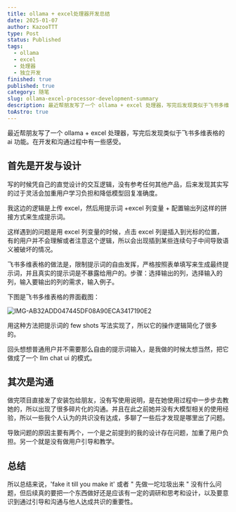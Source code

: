 ```yaml
---
title: ollama + excel处理器开发总结
date: 2025-01-07
author: KazooTTT
type: Post
status: Published
tags:
  - ollama
  - excel
  - 处理器
  - 独立开发
finished: true
published: true
category: 随笔
slug: ollama-excel-processor-development-summary
description: 最近帮朋友写了一个 ollama + excel 处理器，写完后发现类似于飞书多维表格的 ai 功能。在开发和沟通过程中有一些感受。
toAstro: true
---
```


最近帮朋友写了一个 ollama + excel 处理器，写完后发现类似于飞书多维表格的 ai 功能。在开发和沟通过程中有一些感受。

## 首先是开发与设计

写的时候凭自己的直觉设计的交互逻辑，没有参考任何其他产品，后来发现其实写的过于灵活会加重用户学习负担和降低模型回复准确度。

我这边的逻辑是上传 excel，然后用提示词 +excel 列变量 + 配置输出列这样的拼接方式来生成提示词。

这样遇到的问题是用 excel 列变量的时候，点击 excel 列是插入到光标的位置，有的用户并不会理解或者注意这个逻辑，所以会出现插到某些连续句子中间导致语义被破坏的情况。

飞书多维表格的做法是，限制提示词的自由发挥，严格按照表单填写来生成最终提示词，并且真实的提示词是不暴露给用户的。步骤：选择输出的列，选择输入的列，输入要输出的列的需求，输入例子。

下图是飞书多维表格的界面截图：

![IMG-AB32ADD047445DF08A90ECA3417190E2](https://pictures.kazoottt.top/2025/20250107-ab32add047445df08a90eca3417190e2.png)

用这种方法把提示词的 few shots 写法实现了，所以它的操作逻辑简化了很多的。

回头想想普通用户并不需要那么自由的提示词输入，是我做的时候太想当然，把它做成了一个 llm chat ui 的模式。

## 其次是沟通

做完项目直接发了安装包给朋友，没有写使用说明，是在她使用过程中一步步去教她的，所以出现了很多碎片化的沟通。并且在此之前她并没有大模型相关的使用经验，所以一些我个人认为的共识没有达成，多聊了一些后才发现是哪里出了问题。

导致问题的原因主要有两个，一个是之前提到的我的设计存在问题，加重了用户负担。另一个就是没有做用户引导和教学。

## 总结

所以总结来说，'fake it till you make it' 或者 " 先做一坨垃圾出来 " 没有什么问题，但后续真的要把一个东西做好还是应该有一定的调研和思考和设计，以及要意识到通过引导和沟通与他人达成共识的重要性。
